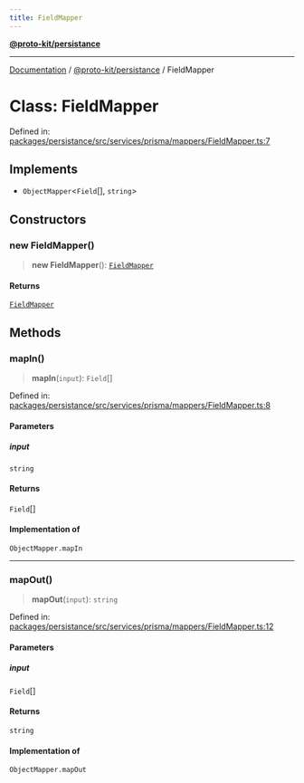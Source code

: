 ```yaml
---
title: FieldMapper
---
```


[**@proto-kit/persistance**](../README.md)

***

[Documentation](../../../README.md) / [@proto-kit/persistance](../README.md) / FieldMapper

# Class: FieldMapper

Defined in: [packages/persistance/src/services/prisma/mappers/FieldMapper.ts:7](https://github.com/proto-kit/framework/blob/4d6b3b6da51b3edee0fbf25ce72c1f59ec61e891/packages/persistance/src/services/prisma/mappers/FieldMapper.ts#L7)

## Implements

- `ObjectMapper`\<`Field`[], `string`\>

## Constructors

### new FieldMapper()

> **new FieldMapper**(): [`FieldMapper`](FieldMapper.md)

#### Returns

[`FieldMapper`](FieldMapper.md)

## Methods

### mapIn()

> **mapIn**(`input`): `Field`[]

Defined in: [packages/persistance/src/services/prisma/mappers/FieldMapper.ts:8](https://github.com/proto-kit/framework/blob/4d6b3b6da51b3edee0fbf25ce72c1f59ec61e891/packages/persistance/src/services/prisma/mappers/FieldMapper.ts#L8)

#### Parameters

##### input

`string`

#### Returns

`Field`[]

#### Implementation of

`ObjectMapper.mapIn`

***

### mapOut()

> **mapOut**(`input`): `string`

Defined in: [packages/persistance/src/services/prisma/mappers/FieldMapper.ts:12](https://github.com/proto-kit/framework/blob/4d6b3b6da51b3edee0fbf25ce72c1f59ec61e891/packages/persistance/src/services/prisma/mappers/FieldMapper.ts#L12)

#### Parameters

##### input

`Field`[]

#### Returns

`string`

#### Implementation of

`ObjectMapper.mapOut`

